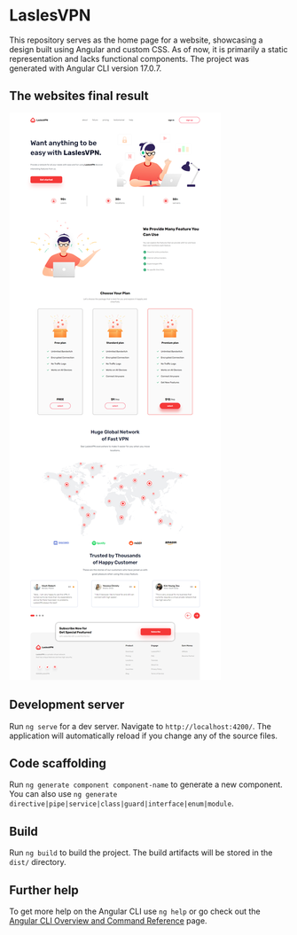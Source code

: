 # LaslesVPN

This repository serves as the home page for a website,
showcasing a design built using Angular and custom CSS. As of now,
it is primarily a static representation and lacks functional components. The 
project was generated with Angular CLI version 17.0.7.

## The websites final result 


![plot](LaslesVPN.png)

## Development server

Run `ng serve` for a dev server. Navigate to `http://localhost:4200/`. The application will automatically reload if you change any of the source files.

## Code scaffolding

Run `ng generate component component-name` to generate a new component. You can also use `ng generate directive|pipe|service|class|guard|interface|enum|module`.

## Build

Run `ng build` to build the project. The build artifacts will be stored in the `dist/` directory.

## Further help

To get more help on the Angular CLI use `ng help` or go check out the [Angular CLI Overview and Command Reference](https://angular.io/cli) page.
